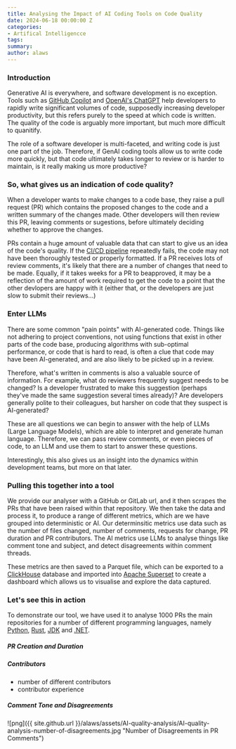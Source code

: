 ```yaml
---
title: Analysing the Impact of AI Coding Tools on Code Quality
date: 2024-06-18 00:00:00 Z
categories:
- Artifical Intelligencce
tags:
summary: 
author: alaws
---
```

### Introduction
Generative AI is everywhere, and software development is no exception. Tools such as [GitHub Copilot](https://github.com/features/copilot?ef_id=_k_Cj0KCQjwvb-zBhCmARIsAAfUI2survphNzpvvdMMG2eOv8HEvVDSkuQo8qHKN-KwDROjlvRPqA8CocwaAuTSEALw_wcB_k_&OCID=AIDcmm4lwmjeex_SEM__k_Cj0KCQjwvb-zBhCmARIsAAfUI2survphNzpvvdMMG2eOv8HEvVDSkuQo8qHKN-KwDROjlvRPqA8CocwaAuTSEALw_wcB_k_&gad_source=1&gclid=Cj0KCQjwvb-zBhCmARIsAAfUI2survphNzpvvdMMG2eOv8HEvVDSkuQo8qHKN-KwDROjlvRPqA8CocwaAuTSEALw_wcB) and [OpenAI's ChatGPT](https://openai.com/chatgpt/) help developers to rapidly write significant volumes of code, supposedly increasing developer productivity, but this refers purely to the speed at which code is written. The quality of the code is arguably more important, but much more difficult to quanitify.

The role of a software developer is multi-faceted, and writing code is just one part of the job. Therefore, if GenAI coding tools allow us to write code more quickly, but that code ultimately takes longer to review or is harder to maintain, is it really making us more productive?


### So, what gives us an indication of code quality?

When a developer wants to make changes to a code base, they raise a pull request (PR) which contains the proposed changes to the code and a written summary of the changes made. Other developers will then review this PR, leaving comments or sugestions, before ultimately deciding whether to approve the changes.

PRs contain a huge amount of valuable data that can start to give us an idea of the code's quality. If the [CI/CD pipeline](https://about.gitlab.com/topics/ci-cd/) repeatedly fails, the code may not have been thoroughly tested or properly formatted. If a PR receives lots of review comments, it's likely that there are a number of changes that need to be made. Equally, if it takes weeks for a PR to beapproved, it may be a reflection of the amount of work required to get the code to a point that the other devlopers are happy with it (either that, or the developers are just slow to submit their reviews...)

### Enter LLMs

There are some common "pain points" with AI-generated code. Things like not adhering to project conventions, not using functions that exist in other parts of the code base, producing algorithms with sub-optimal performance, or code that is hard to read, is often a clue that code may have been AI-generated, and are also likely to be picked up in a review. 

Therefore, what's written in comments is also a valuable source of information. For example, what do reviewers frequently suggest needs to be changed? Is a developer frustrated to make this suggestion (perhaps they've made the same suggestion several times already)? Are developers generally polite to their colleagues, but harsher on code that they suspect is AI-generated?

These are all questions we can begin to answer with the help of LLMs (Large Language Models), which are able to interpret and generate human language. Therefore, we can pass review comments, or even pieces of code, to an LLM and use them to start to answer these questions.

Interestingly, this also gives us an insight into the dynamics within development teams, but more on that later. 

### Pulling this together into a tool

We provide our analyser with a GitHub or GitLab url, and it then scrapes the PRs that have been raised within that repository. We then take the data and process it, to produce a range of different metrics, which are we have grouped into deterministic or AI. Our determinsitic metrics use data such as the number of files changed, number of comments, requests for change, PR duration and PR contributors. The AI metrics use LLMs to analyse things like comment tone and subject, and detect disagreements within comment threads.

These metrics are then saved to a Parquet file, which can be exported to a [ClickHouse](https://clickhouse.com/clickhouse) database and imported into [Apache Superset](https://superset.apache.org/) to create a dashboard which allows us to visualise and explore the data captured.

### Let's see this in action
To demonstrate our tool, we have used it to analyse 1000 PRs the main repositories for a number of different programming languages, namely [Python](https://github.com/python/cpython), [Rust](https://github.com/rust-lang/rust), [JDK](https://github.com/openjdk/jdk) and [.NET](https://github.com/microsoft/dotnet).

##### PR Creation and Duration

##### Contributors
- number of different contributors
- contributor experience

##### Comment Tone and Disagreements
![png]({{ site.github.url }}/alaws/assets/AI-quality-analysis/AI-quality-analysis-number-of-disagreements.jpg
 "Number of Disagreements in PR Comments")

